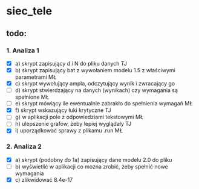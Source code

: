 # siec_tele

## todo:
### 1. Analiza 1
- [x] a) skrypt zapisujący d i N do pliku danych TJ
- [x] b) skrypt zapisujący bat z wywołaniem modelu 1.5 z właściwymi parametrami MŁ
- [x] c) skrypt wywołujący ampla, odczytujący wynik i zwracający go
- [ ] d) skrypt stwierdzający na danych (wynikach) czy wymagania są spełnione MŁ
- [ ] e) skrypt mówiący ile ewentualnie zabrakło do spełnienia wymagań MŁ
- [x] f) skrypt wskazujący łuki krytyczne TJ
- [ ] g) w aplikacji pole z odpowiedziami tekstowymi MŁ
- [ ] h) ulepszenie grafów, żeby lepiej wyglądały TJ
- [x] i) uporządkować sprawy z plikamu .run MŁ

### 2. Analiza 2
- [x] a) skrypt (podobny do 1a) zapisujący dane modelu 2.0 do pliku
- [ ] b) wyświetlić w aplikacji co mozna zrobić, żeby spełnić nowe wymagania
- [x] c) zlikwidować 8.4e-17
